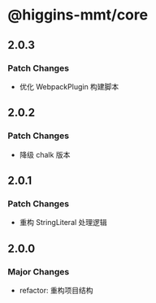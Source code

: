 # @higgins-mmt/core

## 2.0.3

### Patch Changes

- 优化 WebpackPlugin 构建脚本

## 2.0.2

### Patch Changes

- 降级 chalk 版本

## 2.0.1

### Patch Changes

- 重构 StringLiteral 处理逻辑

## 2.0.0

### Major Changes

- refactor: 重构项目结构
